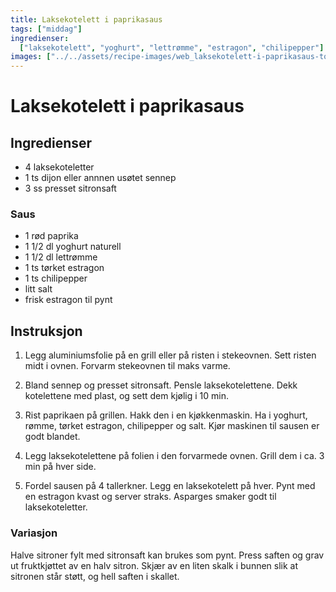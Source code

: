 ```yaml
---
title: Laksekotelett i paprikasaus
tags: ["middag"]
ingredienser:
  ["laksekotelett", "yoghurt", "lettrømme", "estragon", "chilipepper"]
images: ["../../assets/recipe-images/web_laksekotelett-i-paprikasaus-to.jpg"]
---
```


# Laksekotelett i paprikasaus

## Ingredienser

- 4 laksekoteletter
- 1 ts dijon eller annnen usøtet sennep
- 3 ss presset sitronsaft

### Saus

- 1 rød paprika
- 1 1/2 dl yoghurt naturell
- 1 1/2 dl lettrømme
- 1 ts tørket estragon
- 1 ts chilipepper
- litt salt
- frisk estragon til pynt

## Instruksjon

1. Legg aluminiumsfolie på en grill eller på risten i stekeovnen. Sett risten midt i ovnen. Forvarm stekeovnen til maks varme.

2. Bland sennep og presset sitronsaft. Pensle laksekotelettene. Dekk kotelettene med plast, og sett dem kjølig i 10 min.

3. Rist paprikaen på grillen. Hakk den i en kjøkkenmaskin. Ha i yoghurt, rømme, tørket estragon, chilipepper og salt. Kjør maskinen til sausen er godt blandet.

4. Legg laksekotelettene på folien i den forvarmede ovnen. Grill dem i ca. 3 min på hver side.

5. Fordel sausen på 4 tallerkner. Legg en laksekotelett på hver. Pynt med en estragon kvast og server straks. Asparges smaker godt til laksekoteletter.

### Variasjon

Halve sitroner fylt med sitronsaft kan brukes som pynt. Press saften og grav ut fruktkjøttet av en halv sitron. Skjær av en liten skalk i bunnen slik at sitronen står støtt, og hell saften i skallet.

